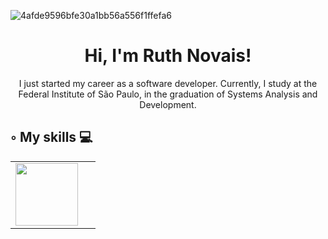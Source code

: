 ![4afde9596bfe30a1bb56a556f1ffefa6](https://github.com/Ruthless-n/Ruthless-n/assets/112913657/dd955e7e-12c5-470d-9572-9586d94959cc)
  
   
<h1 align="center"> Hi, I'm Ruth Novais!</h1>

<p align="center">I just started my career as a software developer.
Currently, I study at the Federal Institute of São Paulo, in the graduation of Systems Analysis and Development.</p>

<h2> ◦ My skills 💻 </h2>

<table>
    <tr>
      <td><img width="100" src="https://cdn.jsdelivr.net/gh/devicons/devicon/icons/cplusplus/cplusplus-original.svg"/></td>
      <td>&nbsp;</td>
    </tr>
</table>

